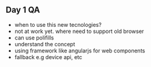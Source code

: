 ##  Day 1 QA
- when to use this new tecnologies?<!-- .element: class="fragment"-->
- not at work yet. where need to support old browser<!-- .element: class="fragment"-->
- can use polifills<!-- .element: class="fragment"-->
- understand the concept<!-- .element: class="fragment"-->
- using framework like angularjs for web components<!-- .element: class="fragment"-->
- fallback e.g device api, etc<!-- .element: class="fragment"-->